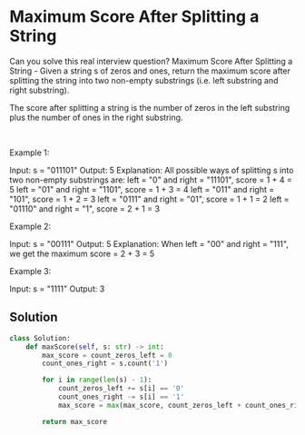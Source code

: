 # Maximum Score After Splitting a String

Can you solve this real interview question? Maximum Score After Splitting a String - Given a string s of zeros and ones, return the maximum score after splitting the string into two non-empty substrings (i.e. left substring and right substring).

The score after splitting a string is the number of zeros in the left substring plus the number of ones in the right substring.

 

Example 1:


Input: s = "011101"
Output: 5 
Explanation: 
All possible ways of splitting s into two non-empty substrings are:
left = "0" and right = "11101", score = 1 + 4 = 5 
left = "01" and right = "1101", score = 1 + 3 = 4 
left = "011" and right = "101", score = 1 + 2 = 3 
left = "0111" and right = "01", score = 1 + 1 = 2 
left = "01110" and right = "1", score = 2 + 1 = 3


Example 2:


Input: s = "00111"
Output: 5
Explanation: When left = "00" and right = "111", we get the maximum score = 2 + 3 = 5


Example 3:


Input: s = "1111"
Output: 3

## Solution
```py
class Solution:
    def maxScore(self, s: str) -> int:
        max_score = count_zeros_left = 0
        count_ones_right = s.count('1')

        for i in range(len(s) - 1):
            count_zeros_left += s[i] == '0'
            count_ones_right -= s[i] == '1'
            max_score = max(max_score, count_zeros_left + count_ones_right)

        return max_score
```
